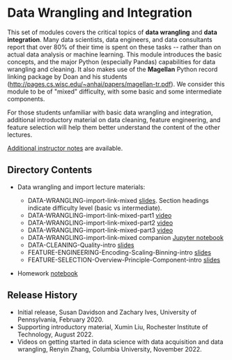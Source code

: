 # Data Wrangling and Integration

This set of modules covers the critical topics of **data wrangling** and **data integration**.  Many data scientists, data engineers, and data consultants report that over 80% of their time is spent on these tasks -- rather than on actual data analysis or machine learning.  This module introduces the basic concepts, and the major Python (especially Pandas) capabilities for data wrangling and cleaning.  It also makes use of the **Magellan** Python record linking package by Doan and his students (http://pages.cs.wisc.edu/~anhai/papers/magellan-tr.pdf).  We consider this module to be of "mixed" difficulty, with some basic and some intermediate components.

For those students unfamiliar with basic data wrangling and integration, additional introductory material on data cleaning, feature engineering, and feature selection will help them better understand the content of the other lectures. 

[Additional instructor notes](Instructor_Notes.md) are available.

## Directory Contents

* Data wrangling and import lecture materials:
 
  * DATA-WRANGLING-import-link-mixed [slides](DATA-WRANGLING-import-link-mixed.pptx).  Section headings indicate difficulty level (basic vs intermediate).
  * DATA-WRANGLING-import-link-mixed-part1 [video](DATA-WRANGLING-import-link-mixed-part1.mp4)
  * DATA-WRANGLING-import-link-mixed-part2 [video](DATA-WRANGLING-import-link-mixed-part2.mp4)
  * DATA-WRANGLING-import-link-mixed-part3 [video](DATA-WRANGLING-import-link-mixed-part3.mp4)
  * DATA-WRANGLING-import-link-mixed companion [Jupyter notebook](DATA-WRANGLING-import-link-mixed.ipynb)
  * DATA-CLEANING-Quality-intro [slides](DATA-CLEANING-Quality-intro.pptx)
  * FEATURE-ENGINEERING-Encoding-Scaling-Binning-intro [slides](FEATURE-ENGINEERING-Encoding-Scaling-Binning-intro.pptx)
  * FEATURE-SELECTION-Overview-Principle-Component-intro [slides](FEATURE-SELECTION-Overview-Principle-Component-intro.pptx)
*  Homework [notebook](DATA-WRANGLING-Homework-mixed.ipynb)

## Release History

* Initial release, Susan Davidson and Zachary Ives, University of Pennsylvania, February 2020.
* Supporting introductory material, Xumin Liu, Rochester Institute of Technology, August 2022.
* Videos on getting started in data science with data acquisition and data wrangling, Renyin Zhang, Columbia University, November 2022.
